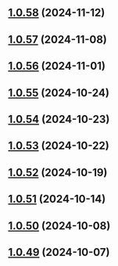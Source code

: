 ## [1.0.58](https://github.com/binary-braids/github-actions-runner/compare/v1.0.57...v1.0.58) (2024-11-12)



## [1.0.57](https://github.com/binary-braids/github-actions-runner/compare/v1.0.56...v1.0.57) (2024-11-08)



## [1.0.56](https://github.com/binary-braids/github-actions-runner/compare/v1.0.55...v1.0.56) (2024-11-01)



## [1.0.55](https://github.com/binary-braids/github-actions-runner/compare/v1.0.54...v1.0.55) (2024-10-24)



## [1.0.54](https://github.com/binary-braids/github-actions-runner/compare/v1.0.53...v1.0.54) (2024-10-23)



## [1.0.53](https://github.com/binary-braids/github-actions-runner/compare/v1.0.52...v1.0.53) (2024-10-22)



## [1.0.52](https://github.com/binary-braids/github-actions-runner/compare/v1.0.51...v1.0.52) (2024-10-19)



## [1.0.51](https://github.com/binary-braids/github-actions-runner/compare/v1.0.50...v1.0.51) (2024-10-14)



## [1.0.50](https://github.com/binary-braids/github-actions-runner/compare/v1.0.49...v1.0.50) (2024-10-08)



## [1.0.49](https://github.com/binary-braids/github-actions-runner/compare/v1.0.48...v1.0.49) (2024-10-07)



